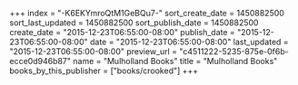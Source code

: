 +++
index = "-K6EKYmroQtM1GeBQu7-"
sort_create_date = 1450882500
sort_last_updated = 1450882500
sort_publish_date = 1450882500
create_date = "2015-12-23T06:55:00-08:00"
publish_date = "2015-12-23T06:55:00-08:00"
date = "2015-12-23T06:55:00-08:00"
last_updated = "2015-12-23T06:55:00-08:00"
preview_url = "c4511222-5235-875e-0f6b-ecce0d946b87"
name = "Mulholland Books"
title = "Mulholland Books"
books_by_this_publisher = ["books/crooked"]
+++

